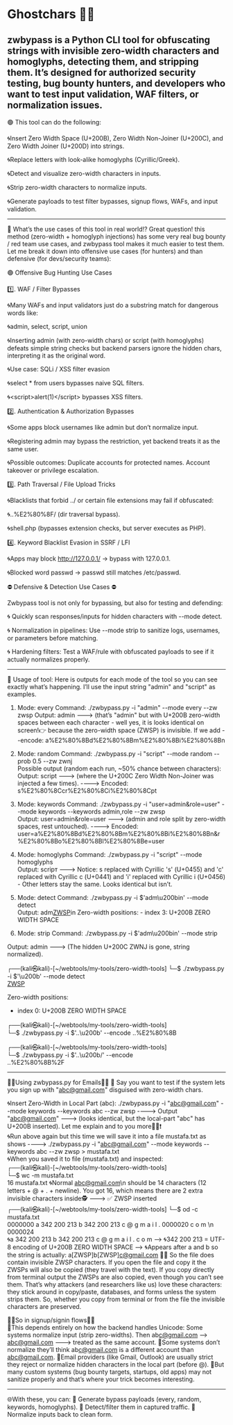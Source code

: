# Ghostchars 🎴🔰
zwbypass is a Python CLI tool for obfuscating strings with invisible zero-width characters and homoglyphs, detecting them, and stripping them. It’s designed for authorized security testing, bug bounty hunters, and developers who want to test input validation, WAF filters, or normalization issues.
----------------------------------
🟢 This tool can do the following:

🌀Insert Zero Width Space (U+200B), Zero Width Non-Joiner (U+200C), and Zero Width Joiner (U+200D) into strings.

🌀Replace letters with look-alike homoglyphs (Cyrillic/Greek).

🌀Detect and visualize zero-width characters in inputs.

🌀Strip zero-width characters to normalize inputs.

🌀Generate payloads to test filter bypasses, signup flows, WAFs, and input validation.

------------------------------

🩻 What’s the use cases of this tool in real world⁉️
Great question! this method (zero-width + homoglyph injections) has some very real bug bounty / red team use cases, and zwbypass tool makes it much easier to test them. Let me break it down into offensive use cases (for hunters) and than defensive (for devs/security teams):

🟢 Offensive Bug Hunting Use Cases

1️⃣. WAF / Filter Bypasses

🌀Many WAFs and input validators just do a substring match for dangerous words like:

🌀admin, select, script, union

🌀Inserting a​d​m​i​n (with zero-width chars) or ѕcript (with homoglyphs) defeats simple string checks but backend parsers ignore the hidden chars, interpreting it as the original word.

🌀Use case: SQLi / XSS filter evasion

🌀sel​ect * from users bypasses naive SQL filters.

🌀<scr​ipt>alert(1)</scr​ipt> bypasses XSS filters.

2️⃣. Authentication & Authorization Bypasses

🌀Some apps block usernames like admin but don’t normalize input.

🌀Registering adm​in may bypass the restriction, yet backend treats it as the same user.

🌀Possible outcomes: Duplicate accounts for protected names. Account takeover or privilege escalation.

3️⃣. Path Traversal / File Upload Tricks

🌀Blacklists that forbid ../ or certain file extensions may fail if obfuscated:

🌀..%E2%80%8F/ (dir traversal bypass).

🌀shell.p​hp (bypasses extension checks, but server executes as PHP).

4️⃣. Keyword Blacklist Evasion in SSRF / LFI

🌀Apps may block http://127.0.0.1/ → bypass with 127.​0.0.1.

🌀Blocked word passwd → pas​swd still matches /etc/passwd.

⛔️ Defensive & Detection Use Cases ⛔️

Zwbypass tool is not only for bypassing, but also for testing and defending:

🌀 Quickly scan responses/inputs for hidden characters with --mode detect.

🌀 Normalization in pipelines: Use --mode strip to sanitize logs, usernames, or parameters before matching.

🌀 Hardening filters: Test a WAF/rule with obfuscated payloads to see if it actually normalizes properly.

-----------------------------------------------------------------------

🔴 Usage of tool: 
Here is outputs for each mode of the tool so you can see exactly what’s happening. I’ll use the input string "admin" and "script" as examples.

1. Mode: every
Command: ./zwbypass.py -i "admin" --mode every --zw zwsp
Output: a​d​m​i​n   ---> (that’s "admin" but with U+200B zero-width spaces between each character - well yes, it is looks identical on screen!👉 because the zero-width space (ZWSP) is invisible.
If we add --encode: a%E2%80%8Bd%E2%80%8Bm%E2%80%8Bi%E2%80%8Bn

2. Mode: random
Command: ./zwbypass.py -i "script" --mode random --prob 0.5 --zw zwnj                                                                                                                                                     
Possible output (random each run, ~50% chance between characters):
Output: s​cr​i​pt   --->  (where the U+200C Zero Width Non-Joiner was injected a few times). ---->  Encoded: s%E2%80%8Ccr%E2%80%8Ci%E2%80%8Cpt

3.  Mode: keywords
Command: ./zwbypass.py -i "user=admin&role=user" --mode keywords --keywords admin,role --zw zwsp                                                                                                                          
Output: user=a​d​m​i​n&r​o​l​e=user ---> (admin and role split by zero-width spaces, rest untouched). ----> Encoded: user=a%E2%80%8Bd%E2%80%8Bm%E2%80%8Bi%E2%80%8Bn&r%E2%80%8Bo%E2%80%8Bl%E2%80%8Be=user

4. Mode: homoglyphs
Command: ./zwbypass.py -i "script" --mode homoglyphs                                                                                                                                                                      
Output: sсrірт ---> Notice: s replaced with Cyrillic 'ѕ' (U+0455) and  'c' replaced with Cyrillic с (U+0441) and 'i' replaced with Cyrillic і (U+0456) - Other letters stay the same. Looks identical but isn’t.

5.  Mode: detect
Command: ./zwbypass.py -i $'adm\u200bin' --mode detect                                                                                                                                                                    
Output:  adm[ZWSP](U+200B)in   Zero-width positions:   - index 3: U+200B ZERO WIDTH SPACE

6. Mode: strip
Command: ./zwbypass.py -i $'adm\u200bin' --mode strip

Output: admin ---> (The hidden U+200C ZWNJ is gone, string normalized).                                                                                                                                                   


┌──(kali㉿kali)-[~/webtools/my-tools/zero-width-tools]
└─$ ./zwbypass.py -i $'\u200b' --mode detect  
[ZWSP](U+200B)

Zero-width positions:
  - index 0: U+200B ZERO WIDTH SPACE
                                                                                                                                   
┌──(kali㉿kali)-[~/webtools/my-tools/zero-width-tools]                                                                                                                                                                    
└─$ ./zwbypass.py -i $'..\u200b' --encode 
..%E2%80%8B

┌──(kali㉿kali)-[~/webtools/my-tools/zero-width-tools]                                                                                                                                                                    
└─$ ./zwbypass.py -i $'..\u200b/' --encode    
..%E2%80%8B%2F

----------------------------------------------
🪪🪪Using zwbypass.py for Emails🪪🪪                                                                                                                                                                                  📌 Say you want to test if the system lets you sign up with "abc@gmail.com" disguised with zero-width chars.                                                                                                             

🌀Insert Zero-Width in Local Part (abc):
./zwbypass.py -i "abc@gmail.com" --mode keywords --keywords abc --zw zwsp  ----> Output "abc@gmail.com" ---> (looks identical, but the local-part "abc" has U+200B inserted). Let me explain and to you more🤹‍♂️❗️         
🌀Run above again but this time we will save it into a file mustafa.txt as shows ----> ./zwbypass.py -i "abc@gmail.com" --mode  keywords --keywords abc --zw zwsp > mustafa.txt                                          
🌀When you saved it to file (mustafa.txt) and inspected:                                                                                                                                                                 
┌──(kali㉿kali)-[~/webtools/my-tools/zero-width-tools]                                                                                                                                                                    
└─$ wc -m mustafa.txt                                                                       
16 mustafa.txt
🌀Normal abc@gmail.com\n should be 14 characters (12 letters + @ + . + newline). You got 16, which means there are 2 extra invisible characters inside🕵️ ---> ✅ ZWSP inserted                                          
┌──(kali㉿kali)-[~/webtools/my-tools/zero-width-tools]
└─$ od -c  mustafa.txt                                                                      
0000000   a 342 200 213   b 342 200 213   c   @   g   m   a   i   l   .
0000020   c   o   m  \n
0000024                                                                                                                                                                                                                   
🌀a 342 200 213 b 342 200 213 c @ g m a i l . c o m  --> 🌀342 200 213 = UTF-8 encoding of U+200B ZERO WIDTH SPACE --> 🌀Appears after a and b  so the string is actually: a[ZWSP]b[ZWSP]c@gmail.com 🧟‍♀️ So the file does contain invisible ZWSP characters. If you open the file and copy it  the ZWSPs will also be copied (they travel with the text). If you copy directly from terminal output the ZWSPs are also copied, even though you can’t see them. That’s why attackers (and researchers like us) love these characters: they stick around in copy/paste, databases, and forms unless the system strips them. So, whether you copy from terminal or from the file the invisible characters are preserved.                                                                                                                                                                     

🪪🪪So in signup/signin flows🪪🪪                                                                                                                                                                                       
🧟This depends entirely on how the backend handles Unicode: Some systems normalize input (strip zero-widths). Then a​b​c@gmail.com --> abc@gmail.com ---> treated as the same account.
🧟Some systems don’t normalize  they’ll think a​b​c@gmail.com is a different account than abc@gmail.com.
🧟Email providers (like Gmail, Outlook) are usually strict  they reject or normalize hidden characters in the local part (before @).
🧟But many custom systems (bug bounty targets, startups, old apps) may not sanitize properly  and that’s where your trick becomes interesting.

---------------------------
🌐With these, you can:
🔰 Generate bypass payloads (every, random, keywords, homoglyphs).
🔰 Detect/filter them in captured traffic.
🔰 Normalize inputs back to clean form.
